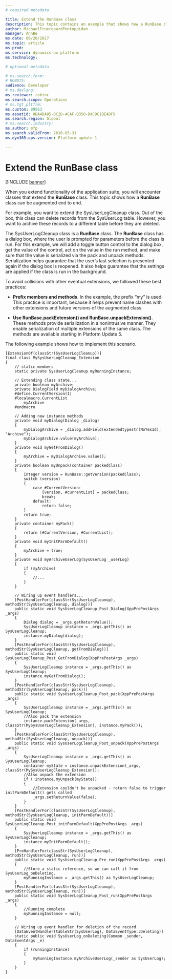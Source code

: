 ```yaml
---
# required metadata

title: Extend the RunBase class
description: This topic contains an example that shows how a RunBase class can be augmented end to end.
author: MichaelFruergaardPontoppidan
manager: AnnBe
ms.date: 06/20/2017
ms.topic: article
ms.prod: 
ms.service: dynamics-ax-platform
ms.technology: 

# optional metadata

# ms.search.form: 
# ROBOTS: 
audience: Developer
# ms.devlang: 
ms.reviewer: robinr
ms.search.scope: Operations
# ms.tgt_pltfrm: 
ms.custom: 89563
ms.assetid: 8DA4DA85-0C2D-4CAF-B350-DAC9C1BE4DF9
ms.search.region: Global
# ms.search.industry: 
ms.author: mfp
ms.search.validFrom: 2016-05-31
ms.dyn365.ops.version: Platform update 1

---
```


# Extend the RunBase class

[!INCLUDE [banner](../includes/banner.md)]

When you extend functionality of the application suite, you will encounter classes that extend the **RunBase** class. This topic shows how a **RunBase** class can be augmented end to end.

For example, you want to extend the SysUserLogCleanup class. Out of the box, this class can delete records from the SysUserLog table. However, you want to archive these records to a different table before they are deleted.

The SysUserLogCleanup class is a **RunBase** class. The **RunBase** class has a dialog box, where the user is prompted for parameters before the class is run. For this example, we will add a toggle button control to the dialog box, get the value of the control, act on the value in the run method, and make sure that the value is serialized via the pack and unpack methods. Serialization helps guarantee that the user’s last selection is presented again if the dialog box is reopened. It also helps guarantee that the settings are applied if the class is run in the background.

To avoid collisions with other eventual extensions, we followed these best practices:

- **Prefix members and methods**. In the example, the prefix “my” is used. This practice is important, because it helps prevent name clashes with other extensions and future versions of the augmented class.

- **Use RunBase.packExtension() and RunBase.unpackExtension()**. These methods provide serialization in a nonintrusive manner. They enable serialization of multiple extensions of the same class. The methods are available starting in Platform Update 5.

The following example shows how to implement this scenario.

```
[ExtensionOf(classStr(SysUserLogCleanup))]
final class MySysUserLogCleanup_Extension
{
    // static members
    static private SysUserLogCleanup myRunningInstance;

    // Extending class state...
    private boolean myArchive;
    private DialogField myDialogArchive;
    #define.CurrentVersion(1)
    #localmacro.CurrentList
        myArchive
    #endmacro

    // Adding new instance methods
    private void myDialog(Dialog _dialog)
    {
        myDialogArchive = _dialog.addField(extendedtypestr(NoYesId), "Archive");
        myDialogArchive.value(myArchive);
    }
    private void myGetFromDialog()
    {
        myArchive = myDialogArchive.value();
    }
    private boolean myUnpack(container packedClass)
    {
        Integer version = RunBase::getVersion(packedClass);
        switch (version)
        {
            case #CurrentVersion:
                [version, #currentList] = packedClass;
                break;
            default:
                return false;
        }
        return true;
    }
    private container myPack()
    {
        return [#CurrentVersion, #CurrentList];
    }
    private void myInitParmDefault()
    {
        myArchive = true;
    }
    private void myArchiveUserLog(SysUserLog _userLog)
    {
        if (myArchive)
        {
            //...
        }
    }

    // Wiring up event handlers...
    [PostHandlerFor(classStr(SysUserLogCleanup), methodStr(SysUserLogCleanup, dialog))]
    public static void SysUserLogCleanup_Post_Dialog(XppPrePostArgs _args)
    {
        Dialog dialog = _args.getReturnValue();
        SysUserLogCleanup instance = _args.getThis() as SysUserLogCleanup;
        instance.myDialog(dialog);
    }
    [PostHandlerFor(classStr(SysUserLogCleanup), methodStr(SysUserLogCleanup, getFromDialog))]
    public static void SysUserLogCleanup_Post_GetFromDialog(XppPrePostArgs _args)
    {
        SysUserLogCleanup instance = _args.getThis() as SysUserLogCleanup;
        instance.myGetFromDialog();
    }
    [PostHandlerFor(classStr(SysUserLogCleanup), methodStr(SysUserLogCleanup, pack))]
    public static void SysUserLogCleanup_Post_pack(XppPrePostArgs _args)
    {
        SysUserLogCleanup instance = _args.getThis() as SysUserLogCleanup;
        //Also pack the extension
        instance.packExtension(_args, classStr(MySysUserLogCleanup_Extension), instance.myPack());
    }
    [PostHandlerFor(classStr(SysUserLogCleanup), methodStr(SysUserLogCleanup, unpack))]
    public static void SysUserLogCleanup_Post_unpack(XppPrePostArgs _args)
    {
        SysUserLogCleanup instance = _args.getThis() as SysUserLogCleanup;
        container myState = instance.unpackExtension(_args, classStr(MySysUserLogCleanup_Extension));
        //Also unpack the extension
        if (!instance.myUnpack(myState))
        {
            //Extension couldn't be unpacked - return false to trigger initParmDefault() gets called
            _args.setReturnValue(false);
        }
    }
    [PostHandlerFor(classStr(SysUserLogCleanup), methodStr(SysUserLogCleanup, initParmDefault))]
    public static void SysUserLogCleanup_Post_initParmDefault(XppPrePostArgs _args)
    {
        SysUserLogCleanup instance = _args.getThis() as SysUserLogCleanup;
        instance.myInitParmDefault();
    }
    [PreHandlerFor(classStr(SysUserLogCleanup), methodStr(SysUserLogCleanup, run))]
    public static void SysUserLogCleanup_Pre_run(XppPrePostArgs _args)
    {
        //Store a static reference, so we can call it from SysUserLog_onDeleting.
        myRunningInstance = _args.getThis() as SysUserLogCleanup;
    }
    [PostHandlerFor(classStr(SysUserLogCleanup), methodStr(SysUserLogCleanup, run))]
    public static void SysUserLogCleanup_Post_run(XppPrePostArgs _args)
    {
        //Running complete 
        myRunningInstance = null;
    }

    // Wiring up event handler for deletion of the record
    [DataEventHandler(tableStr(SysUserLog), DataEventType::Deleting)]
    static public void SysUserLog_onDeleting(Common _sender, DataEventArgs _e)
    {
        if (runningInstance)
        {
            myRunningInstance.myArchiveUserLog(_sender as SysUserLog);
        }
    }
}
```


